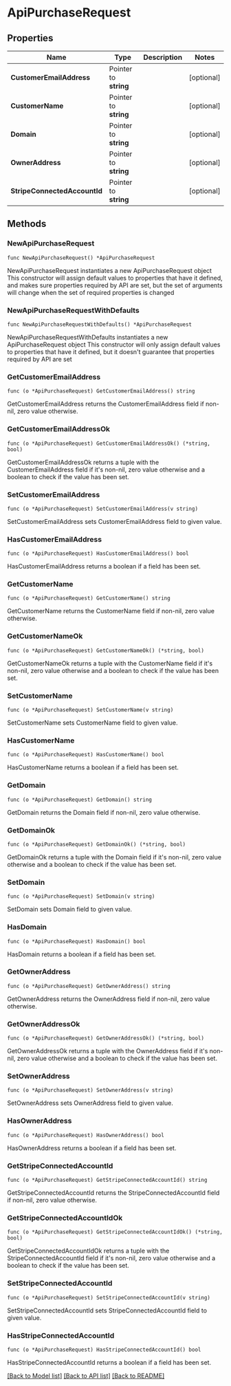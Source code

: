 # ApiPurchaseRequest

## Properties

Name | Type | Description | Notes
------------ | ------------- | ------------- | -------------
**CustomerEmailAddress** | Pointer to **string** |  | [optional] 
**CustomerName** | Pointer to **string** |  | [optional] 
**Domain** | Pointer to **string** |  | [optional] 
**OwnerAddress** | Pointer to **string** |  | [optional] 
**StripeConnectedAccountId** | Pointer to **string** |  | [optional] 

## Methods

### NewApiPurchaseRequest

`func NewApiPurchaseRequest() *ApiPurchaseRequest`

NewApiPurchaseRequest instantiates a new ApiPurchaseRequest object
This constructor will assign default values to properties that have it defined,
and makes sure properties required by API are set, but the set of arguments
will change when the set of required properties is changed

### NewApiPurchaseRequestWithDefaults

`func NewApiPurchaseRequestWithDefaults() *ApiPurchaseRequest`

NewApiPurchaseRequestWithDefaults instantiates a new ApiPurchaseRequest object
This constructor will only assign default values to properties that have it defined,
but it doesn't guarantee that properties required by API are set

### GetCustomerEmailAddress

`func (o *ApiPurchaseRequest) GetCustomerEmailAddress() string`

GetCustomerEmailAddress returns the CustomerEmailAddress field if non-nil, zero value otherwise.

### GetCustomerEmailAddressOk

`func (o *ApiPurchaseRequest) GetCustomerEmailAddressOk() (*string, bool)`

GetCustomerEmailAddressOk returns a tuple with the CustomerEmailAddress field if it's non-nil, zero value otherwise
and a boolean to check if the value has been set.

### SetCustomerEmailAddress

`func (o *ApiPurchaseRequest) SetCustomerEmailAddress(v string)`

SetCustomerEmailAddress sets CustomerEmailAddress field to given value.

### HasCustomerEmailAddress

`func (o *ApiPurchaseRequest) HasCustomerEmailAddress() bool`

HasCustomerEmailAddress returns a boolean if a field has been set.

### GetCustomerName

`func (o *ApiPurchaseRequest) GetCustomerName() string`

GetCustomerName returns the CustomerName field if non-nil, zero value otherwise.

### GetCustomerNameOk

`func (o *ApiPurchaseRequest) GetCustomerNameOk() (*string, bool)`

GetCustomerNameOk returns a tuple with the CustomerName field if it's non-nil, zero value otherwise
and a boolean to check if the value has been set.

### SetCustomerName

`func (o *ApiPurchaseRequest) SetCustomerName(v string)`

SetCustomerName sets CustomerName field to given value.

### HasCustomerName

`func (o *ApiPurchaseRequest) HasCustomerName() bool`

HasCustomerName returns a boolean if a field has been set.

### GetDomain

`func (o *ApiPurchaseRequest) GetDomain() string`

GetDomain returns the Domain field if non-nil, zero value otherwise.

### GetDomainOk

`func (o *ApiPurchaseRequest) GetDomainOk() (*string, bool)`

GetDomainOk returns a tuple with the Domain field if it's non-nil, zero value otherwise
and a boolean to check if the value has been set.

### SetDomain

`func (o *ApiPurchaseRequest) SetDomain(v string)`

SetDomain sets Domain field to given value.

### HasDomain

`func (o *ApiPurchaseRequest) HasDomain() bool`

HasDomain returns a boolean if a field has been set.

### GetOwnerAddress

`func (o *ApiPurchaseRequest) GetOwnerAddress() string`

GetOwnerAddress returns the OwnerAddress field if non-nil, zero value otherwise.

### GetOwnerAddressOk

`func (o *ApiPurchaseRequest) GetOwnerAddressOk() (*string, bool)`

GetOwnerAddressOk returns a tuple with the OwnerAddress field if it's non-nil, zero value otherwise
and a boolean to check if the value has been set.

### SetOwnerAddress

`func (o *ApiPurchaseRequest) SetOwnerAddress(v string)`

SetOwnerAddress sets OwnerAddress field to given value.

### HasOwnerAddress

`func (o *ApiPurchaseRequest) HasOwnerAddress() bool`

HasOwnerAddress returns a boolean if a field has been set.

### GetStripeConnectedAccountId

`func (o *ApiPurchaseRequest) GetStripeConnectedAccountId() string`

GetStripeConnectedAccountId returns the StripeConnectedAccountId field if non-nil, zero value otherwise.

### GetStripeConnectedAccountIdOk

`func (o *ApiPurchaseRequest) GetStripeConnectedAccountIdOk() (*string, bool)`

GetStripeConnectedAccountIdOk returns a tuple with the StripeConnectedAccountId field if it's non-nil, zero value otherwise
and a boolean to check if the value has been set.

### SetStripeConnectedAccountId

`func (o *ApiPurchaseRequest) SetStripeConnectedAccountId(v string)`

SetStripeConnectedAccountId sets StripeConnectedAccountId field to given value.

### HasStripeConnectedAccountId

`func (o *ApiPurchaseRequest) HasStripeConnectedAccountId() bool`

HasStripeConnectedAccountId returns a boolean if a field has been set.


[[Back to Model list]](../README.md#documentation-for-models) [[Back to API list]](../README.md#documentation-for-api-endpoints) [[Back to README]](../README.md)


